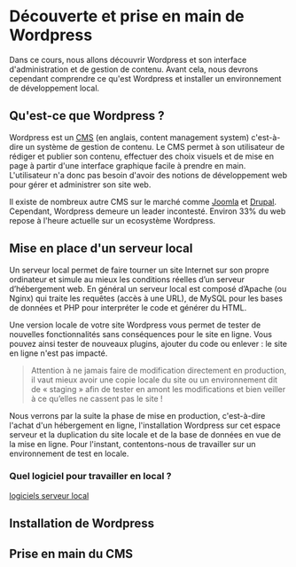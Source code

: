 # Découverte et prise en main de Wordpress

Dans ce cours, nous allons découvrir Wordpress et son interface d'administration et de gestion de contenu.
Avant cela, nous devrons cependant comprendre ce qu'est Wordpress et installer un environnement de développement local.

## Qu'est-ce que Wordpress ?

Wordpress est un [CMS](https://fr.wikipedia.org/wiki/Syst%C3%A8me_de_gestion_de_contenu) (en anglais, content management system) 
c'est-à-dire un système de gestion de contenu. Le CMS permet à son utilisateur de rédiger et publier son contenu, 
effectuer des choix visuels et de mise en page à partir d'une interface graphique facile à prendre en main. 
L'utilisateur n'a donc pas besoin d'avoir des notions de développement web pour gérer et administrer son site web.

Il existe de nombreux autre CMS sur le marché comme [Joomla](https://www.joomla.fr/) et [Drupal](https://www.drupal.org/).
Cependant, Wordpress demeure un leader incontesté. Environ 33% du web repose à l'heure actuelle sur un ecosystème Wordpress. 

## Mise en place d'un serveur local

Un serveur local permet de faire tourner un site Internet sur son propre ordinateur et simule au mieux les conditions réelles 
d’un serveur d’hébergement web. En général un serveur local est composé d’Apache (ou Nginx) qui traite les requêtes (accès à une URL), 
de MySQL pour les bases de données et PHP pour interpréter le code et générer du HTML.

Une version locale de votre site Wordpress vous permet de tester de nouvelles fonctionnalités sans conséquences pour le site en ligne.
Vous pouvez ainsi tester de nouveaux plugins, ajouter du code ou enlever : le site en ligne n'est pas impacté.

> Attention à ne jamais faire de modification directement en production, il vaut mieux avoir une copie locale du site 
> ou un environnement dit de « staging » afin de tester en amont les modifications et bien veiller à ce qu’elles ne cassent pas le site !

Nous verrons par la suite la phase de mise en production, c'est-à-dire l'achat d'un hébergement en ligne, l'installation Wordpress sur
cet espace serveur et la duplication du site locale et de la base de données en vue de la mise en ligne. Pour l'instant, contentons-nous
de travailler sur un environnement de test en locale.

### Quel logiciel pour travailler en local ?

[logiciels serveur local](http://github.com/rfargetton/dgd3-web/assets/logiciels-serveur.jpg)


## Installation de Wordpress

## Prise en main du CMS
